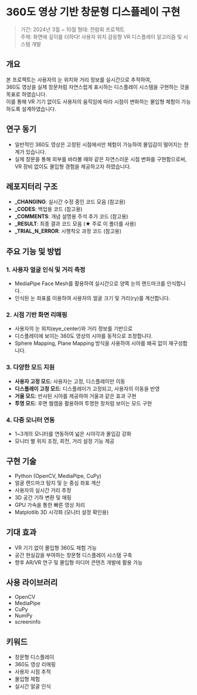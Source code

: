 # 360도 영상 기반 창문형 디스플레이 구현

> 기간: 2024년 3월 ~ 10월
> 형태: 전람회 프로젝트  
> 주제: 화면에 깊이를 더하다! 사용자 위치 감응형 VR 디스플레이 알고리즘 및 시스템 개발

## 개요

본 프로젝트는 사용자의 눈 위치와 거리 정보를 실시간으로 추적하여,  
360도 영상을 실제 창문처럼 자연스럽게 표시하는 디스플레이 시스템을 구현하는 것을 목표로 하였습니다.  
이를 통해 VR 기기 없이도 사용자의 움직임에 따라 시점이 변화하는 몰입형 체험이 가능하도록 설계하였습니다.

## 연구 동기

- 일반적인 360도 영상은 고정된 시점에서만 체험이 가능하여 몰입감이 떨어지는 한계가 있습니다.
- 실제 창문을 통해 외부를 바라볼 때와 같은 자연스러운 시점 변화를 구현함으로써,  
  VR 장비 없이도 몰입형 경험을 제공하고자 하였습니다.

## 레포지터리 구조

- **_CHANGING**: 실시간 수정 중인 코드 모음 (참고용)
- **_CODES**: 백업용 코드 (참고용)
- **_COMMENTS**: 개념 설명용 주석 추가 코드 (참고용)
- **_RESULT**: 최종 결과 코드 모음 (★ 주로 이 폴더를 사용)
- **_TRIAL_N_ERROR**: 시행착오 과정 코드 (참고용)

## 주요 기능 및 방법

### 1. 사용자 얼굴 인식 및 거리 측정

- MediaPipe Face Mesh를 활용하여 실시간으로 양쪽 눈의 랜드마크를 인식합니다.
- 인식된 눈 좌표를 이용하여 사용자의 얼굴 크기 및 거리(ry)를 계산합니다.

### 2. 시점 기반 화면 리매핑

- 사용자의 눈 위치(eye_center)와 거리 정보를 기반으로
- 디스플레이에 보이는 360도 영상의 시야를 동적으로 조정합니다.
- Sphere Mapping, Plane Mapping 방식을 사용하여 시야를 왜곡 없이 재구성합니다.

### 3. 다양한 모드 지원

- **사용자 고정 모드**: 사용자는 고정, 디스플레이만 이동
- **디스플레이 고정 모드**: 디스플레이가 고정되고, 사용자의 이동을 반영
- **거울 모드**: 반사된 시야를 제공하여 거울과 같은 효과 구현
- **투명 모드**: 후면 웹캠을 활용하여 투명한 창처럼 보이는 모드 구현

### 4. 다중 모니터 연동

- 1~3개의 모니터를 연동하여 넓은 시야각과 몰입감 강화
- 모니터 별 위치 조정, 회전, 거리 설정 기능 제공

## 구현 기술

- Python (OpenCV, MediaPipe, CuPy)
- 얼굴 랜드마크 탐지 및 눈 중심 좌표 계산
- 사용자의 실시간 거리 추정
- 3D 공간 기하 변환 및 매핑
- GPU 가속을 통한 빠른 영상 처리
- Matplotlib 3D 시각화 (모니터 설정 확인용)

## 기대 효과

- VR 기기 없이 몰입형 360도 체험 가능
- 공간 현실감을 부여하는 창문형 디스플레이 시스템 구축
- 향후 AR/VR 연구 및 몰입형 미디어 콘텐츠 개발에 활용 가능

## 사용 라이브러리

- OpenCV
- MediaPipe
- CuPy
- NumPy
- screeninfo

## 키워드

- 창문형 디스플레이
- 360도 영상 리매핑
- 사용자 시점 추적
- 몰입형 체험
- 실시간 얼굴 인식
